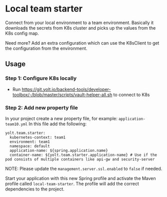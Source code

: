 # Local team starter

Connect from your local environment to a team environment. Basically it downloads the secrets from K8s cluster and 
picks up the values from the K8s config map.

Need more? Add an extra configuration which can use the K8sClient to get the configuration from the environment.

## Usage

### Step 1: Configure K8s locally

- Run https://git.yolt.io/backend-tools/developer-toolbox/-/blob/master/scripts/vault-helper-all.sh to connect to K8s

### Step 2: Add new property file

In your project create a new property file, for example: `application-team10.yml` In this file add the following:

```
yolt.team.starter:
  kubernetes-context: team1
  environment: team1
  namespace: default
  application-name: ${spring.application.name}
  container-name: ${yolt.team.starter.application-name} # Use if the pod consists of multiple containers like api-gw and security-server

```

NOTE: Please update the `management.server.ssl.enabled` to `false` if needed.

Start your application with this new Spring profile and activate the Maven profile called `local-team-starter`. The 
profile will add the correct dependencies to the project.
